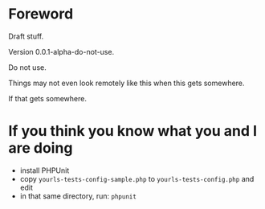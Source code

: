 # Foreword

Draft stuff.

Version 0.0.1-alpha-do-not-use.

Do not use.

Things may not even look remotely like this when this gets somewhere.

If that gets somewhere.


# If you think you know what you and I are doing

- install PHPUnit
- copy `yourls-tests-config-sample.php` to `yourls-tests-config.php` and edit
- in that same directory, run: `phpunit`
